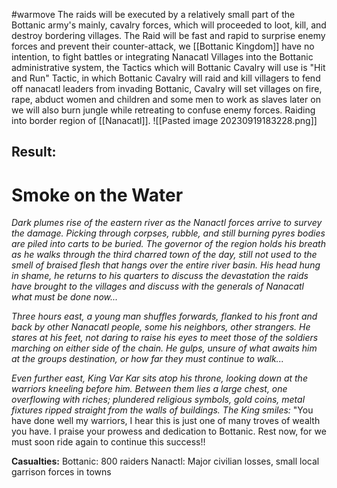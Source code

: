 #warmove 
The raids will be executed by a relatively small part of the Bottanic army's mainly, cavalry forces, which will proceeded to loot, kill, and destroy bordering villages. The Raid will be fast and rapid to surprise enemy forces and prevent their counter-attack, we [[Bottanic Kingdom]] have no intention, to fight battles or integrating Nanacatl Villages into the Bottanic administrative system, the Tactics which will Bottanic Cavalry will use is "Hit and Run" Tactic, in which Bottanic Cavalry will raid and kill villagers to fend off nanacatl leaders from invading Bottanic, Cavalry will set villages on fire, rape, abduct women and children and some men to work as slaves later on we will also burn jungle while retreating to confuse enemy forces. Raiding into border region of [[Nanacatl]].
![[Pasted image 20230919183228.png]]
## Result:
# Smoke on the Water

_Dark plumes rise of the eastern river as the Nanactl forces arrive to survey the damage. Picking through corpses, rubble, and still burning pyres bodies are piled into carts to be buried. The governor of the region holds his breath as he walks through the third charred town of the day, still not used to the smell of braised flesh that hangs over the entire river basin. His head hung in shame, he returns to his quarters to discuss the devastation the raids have brought to the villages and discuss with the generals of Nanacatl what must be done now..._

_Three hours east, a young man shuffles forwards, flanked to his front and back by other Nanacatl people, some his neighbors, other strangers. He stares at his feet, not daring to raise his eyes to meet those of the soldiers marching on either side of the chain. He gulps, unsure of what awaits him at the groups destination, or how far they must continue to walk..._

_Even further east, King Var Kar sits atop his throne, looking down at the warriors kneeling before him. Between them lies a large chest, one overflowing with riches; plundered religious symbols, gold coins, metal fixtures ripped straight from the walls of buildings. The King smiles:_ 
"You have done well my warriors, I hear this is just one of many troves of wealth you have. I praise your prowess and dedication to Bottanic. Rest now, for we must soon ride again to continue this success!! 

**Casualties:** Bottanic: 800 raiders Nanactl: Major civilian losses, small local garrison forces in towns